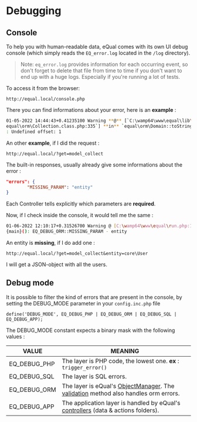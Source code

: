 # Debugging



## Console
To help you with human-readable data, eQual comes with its own UI debug console (which simply reads the `EQ_error.log` located  in the `/log` directory).

> Note: `eq_error.log` provides information for each occurring event, so don't forget to delete that file from time to time if you don't want to end up with a huge logs. Especially if you're running a lot of tests.

To access it from the browser:

```url
http://equal.local/console.php
```


There you can find informations about your error, here is an **example** :

```bash
01-05-2022 14:44:43+0.41235100 Warning **@** [`C:\wamp64\www\equal\lib\
equal\orm\Collection.class.php:335`] **in** `equal\orm\Domain::toString()`
: Undefined offset: 1
```



An other **example**, if I did the request :

```
http://equal.local/?get=model_collect
```

The built-in responses, usually already give some informations about the error :

```json
"errors": {
        "MISSING_PARAM": "entity"
}
```

Each Controller tells explicitly which parameters are **required**.



Now, if I check inside the console, it would tell me the same :

```bash
01-06-2022 12:10:17+0.31526700 Warning @ [C:\wamp64\www\equal\run.php:185] in 
{main}(): EQ_DEBUG_ORM::MISSING_PARAM - entity
```

An entity is **missing**, if I do add one :

```
http://equal.local/?get=model_collect&entity=core\User
```

I will get a JSON-object with all the users. 


## Debug mode

It is possible to filter the kind of errors that are present in the console, by setting the DEBUG_MODE parameter in your `config.inc.php` file

```
define('DEBUG_MODE', EQ_DEBUG_PHP | EQ_DEBUG_ORM | EQ_DEBUG_SQL | EQ_DEBUG_APP);
```

The DEBUG_MODE constant expects a binary mask with the following values : 

|**VALUE**|**MEANING**|
|-|-|
|EQ_DEBUG_PHP|The layer is PHP code, the lowest one. **ex** : `trigger_error()`|
|EQ_DEBUG_SQL|The layer is SQL errors.|
|EQ_DEBUG_ORM|The layer is eQual's [ObjectManager](../architecture-concepts/orm.md). The [validation](./validation.md) method also handles orm errors.|
|EQ_DEBUG_APP|The application layer is handled by eQual's [controllers](./controllers.md) (data & actions folders).|

